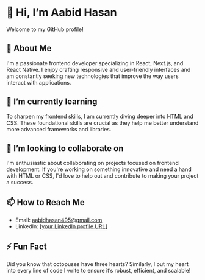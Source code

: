 # 👋 Hi, I’m Aabid Hasan

Welcome to my GitHub profile! 

## 👀 About Me
I'm a passionate frontend developer specializing in React, Next.js, and React Native. I enjoy crafting responsive and user-friendly interfaces and am constantly seeking new technologies that improve the way users interact with applications.

## 🌱 I’m currently learning
To sharpen my frontend skills, I am currently diving deeper into HTML and CSS. These foundational skills are crucial as they help me better understand more advanced frameworks and libraries.

## 💞️ I’m looking to collaborate on
I'm enthusiastic about collaborating on projects focused on frontend development. If you're working on something innovative and need a hand with HTML or CSS, I'd love to help out and contribute to making your project a success.

## 📫 How to Reach Me
- Email: aabidhasan495@gmail.com
- LinkedIn: [[your LinkedIn profile URL]](https://www.linkedin.com/in/aabidhasan495/)


## ⚡ Fun Fact
Did you know that octopuses have three hearts? Similarly, I put my heart into every line of code I write to ensure it’s robust, efficient, and scalable!

